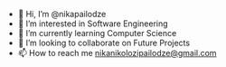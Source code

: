 - 👋 Hi, I’m @nikapailodze
- 👀 I’m interested in Software Engineering 
- 🌱 I’m currently learning Computer Science
- 💞️ I’m looking to collaborate on Future Projects
- 📫 How to reach me nikanikolozipailodze@gmail.com


<!---
nikapailodze/nikapailodze is a ✨ special ✨ repository because its `README.md` (this file) appears on your GitHub profile.
You can click the Preview link to take a look at your changes.
--->
